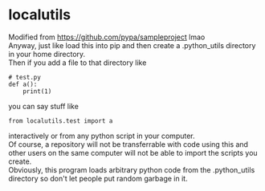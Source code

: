 # localutils

Modified from https://github.com/pypa/sampleproject lmao  
Anyway, just like load this into pip   and then create a .python_utils directory in your home directory.  
Then if you add a file to that directory like  
```
# test.py
def a():
    print(1)
```
you can say stuff like
```
from localutils.test import a
```
interactively or from any python script in your computer.  
Of course, a repository will not be transferrable with code using this and other users on the same computer will not be able to import the scripts you create.  
Obviously, this program loads arbitrary python code from the .python_utils directory so don't let people put random garbage in it.
